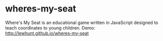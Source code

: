 # wheres-my-seat
Where's My Seat is an educational game written in JavaScript designed to teach coordinates to young children.
Demo: http://lewhunt.github.io/wheres-my-seat
